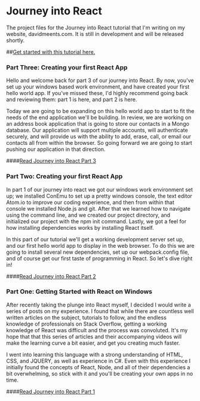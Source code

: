 # Journey into React
The project files for the Journey into React tutorial that I'm writing on my website, davidmeents.com. It is still in development and will be released shortly.

##[Get started with this tutorial here.](http://bit.ly/1TdPGRC)

### Part Three: Creating your first React App
Hello and welcome back for part 3 of our journey into React. By now, you've set up your windows based work environment, and have created your first hello world app. If you've missed these, I'd highly recommend going back and reviewing them: part 1 is here, and part 2 is here.

Today we are going to be expanding on this hello world app to start to fit the needs of the end application we'll be building. In review, we are working on an address book application that is going to store our contacts in a Mongo database. Our application will support multiple accounts, will authenticate securely, and will provide us with the ability to add, erase, call, or email our contacts all from within the browser. So going forward we are going to start pushing our application in that direction.

####[Read Journey into React Part 3](http://bit.ly/1WKX7lG)

### Part Two: Creating your first React App
In part 1 of our journey into react we got our windows work environment set up; we installed ConEmu to set up a pretty windows console, the text editor Atom.io to improve our coding experience, and then from within that console we installed Node.js and git. After that we learned how to navigate using the command line, and we created our project directory, and initialized our project with the npm init command. Lastly, we got a feel for how installing dependencies works by installing React itself.

In this part of our tutorial we'll get a working development server set up, and our first hello world app to display in the web browser. To do this we are going to install several new dependencies, set up our webpack.config file, and of course get our first taste of programming in React. So let's dive right in!

####[Read Journey into React Part 2](http://bit.ly/1sggwOp)

### Part One: Getting Started with React on Windows
After recently taking the plunge into React myself, I decided I would write a series of posts on my experience. I found that while there are countless well written articles on the subject, tutorials to follow, and the endless knowledge of professionals on Stack Overflow, getting a working knowledge of React was difficult and the process was convoluted. It's my hope that that this series of articles and their accompanying videos will make the learning curve a bit easier, and get you creating much faster.

I went into learning this language with a strong understanding of HTML, CSS, and JQUERY, as well as experience in C#. Even with this experience I initially found the concepts of React, Node, and all of their dependencies a bit overwhelming, so stick with it and you'll be creating your own apps in no time.

####[Read Journey into React Part 1](http://bit.ly/1TdPGRC)
